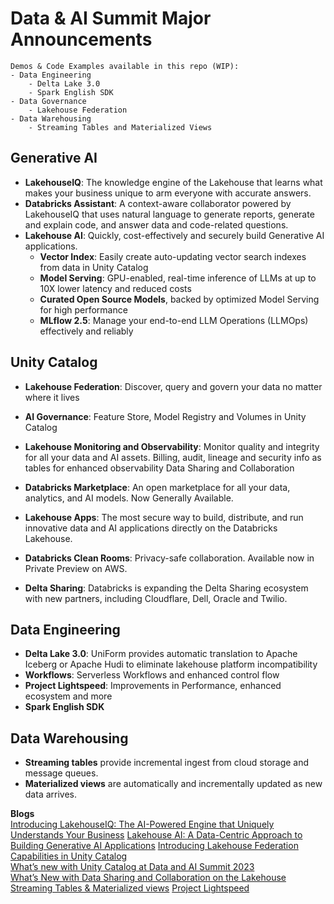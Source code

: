 # Data & AI Summit Major Announcements

```
Demos & Code Examples available in this repo (WIP): 
- Data Engineering 
    - Delta Lake 3.0
    - Spark English SDK
- Data Governance
    - Lakehouse Federation 
- Data Warehousing
    - Streaming Tables and Materialized Views

```

## Generative AI

- **LakehouseIQ**: The knowledge engine of the Lakehouse that learns what makes your business unique to arm everyone with accurate answers.
- **Databricks Assistant**: A context-aware collaborator powered by LakehouseIQ that uses natural language to generate reports, generate and explain code, and answer data and code-related questions.
- **Lakehouse AI**: Quickly, cost-effectively and securely build Generative AI applications.
    - **Vector Index**: Easily create auto-updating vector search indexes from data in Unity Catalog
    - **Model Serving**: GPU-enabled, real-time inference of LLMs at up to 10X lower latency and reduced costs
    - **Curated Open Source Models**, backed by optimized Model Serving for high performance
    - **MLflow 2.5**: Manage your end-to-end LLM Operations (LLMOps) effectively and reliably

## Unity Catalog

- **Lakehouse Federation**: Discover, query and govern your data no matter where it lives
- **AI Governance**: Feature Store, Model Registry and Volumes in Unity Catalog
- **Lakehouse Monitoring and Observability**: Monitor quality and integrity for all your data and AI assets. Billing, audit, lineage and security info as tables for enhanced observability
Data Sharing and Collaboration

- **Databricks Marketplace**: An open marketplace for all your data, analytics, and AI models. Now Generally Available.
- **Lakehouse Apps**: The most secure way to build, distribute, and run innovative data and AI applications directly on the Databricks Lakehouse.
- **Databricks Clean Rooms**: Privacy-safe collaboration. Available now in Private Preview on AWS.
- **Delta Sharing**: Databricks is expanding the Delta Sharing ecosystem with new partners, including Cloudflare, Dell, Oracle and Twilio.

## Data Engineering 
- **Delta Lake 3.0**: UniForm provides automatic translation to Apache Iceberg or Apache Hudi to eliminate lakehouse platform incompatibility 
- **Workflows**: Serverless Workflows and enhanced control flow 
- **Project Lightspeed**: Improvements in Performance, enhanced ecosystem and more
- **Spark English SDK**
 
## Data Warehousing

- **Streaming tables** provide incremental ingest from cloud storage and message queues. 
- **Materialized views** are automatically and incrementally updated as new data arrives. 



**Blogs**  
[Introducing LakehouseIQ: The AI-Powered Engine that Uniquely Understands Your Business](https://www.databricks.com/blog/introducing-lakehouseiq-ai-powered-engine-uniquely-understands-your-business?utm_source=databricks&utm_medium=email)
[Lakehouse AI: A Data-Centric Approach to Building Generative AI Applications](https://www.databricks.com/blog/lakehouse-ai?utm_source=databricks&utm_medium=email)
[Introducing Lakehouse Federation Capabilities in Unity Catalog](https://www.databricks.com/blog/introducing-lakehouse-federation-capabilities-unity-catalog?utm_source=databricks&utm_medium=email)   
[What’s new with Unity Catalog at Data and AI Summit 2023](https://www.databricks.com/blog/whats-new-unity-catalog-data-and-ai-summit-2023?utm_source=databricks&utm_medium=email)   
[What’s New with Data Sharing and Collaboration on the Lakehouse](https://www.databricks.com/blog/whats-new-data-sharing-and-collaboration-lakehouse?utm_source=databricks&utm_medium=email)
[Streaming Tables & Materialized views](https://www.databricks.com/blog/introducing-materialized-views-and-streaming-tables-databricks-sql)
[Project Lightspeed](https://www.databricks.com/blog/project-lightspeed-update-advancing-apache-spark-structured-streaming)

